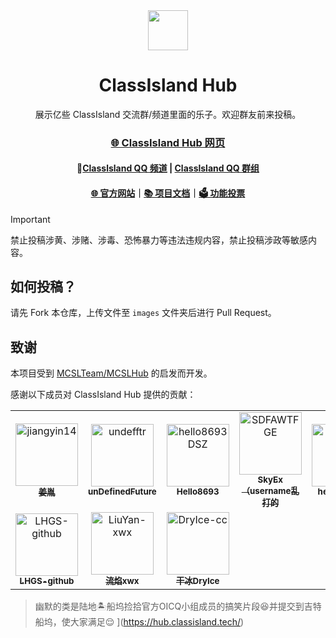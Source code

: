 <!-- # ClassIsland-Hub
###### 展示亿些 ClassIsland 交流群/频道里面的乐子。欢迎群友前来投稿 -->

<div align="center">

<image src="http://m.qpic.cn/psc?/V51UyG6T2hLdbN0oEgHl3fEkH73KqJt7/TmEUgtj9EK6.7V8ajmQrEEsEylM*52lTktZHLze*PTbMCd2wg4o5kkEyKNVsVL9UM5xK4GLClF.TOL*ty*FnqAuxBQmobbAoJ.gYMo62EQY!/mnull&bo=wADAAAAAAAADByI!&rf=photolist&t=5" height="64"/>

# ClassIsland Hub

展示亿些 ClassIsland 交流群/频道里面的乐子。欢迎群友前来投稿。

### [🌐 ClassIsland Hub 网页](https://hub.classisland.tech/)

#### 💬[Classlsland QQ 频道](https://pd.qq.com/s/grr6qwqwj) | [Classlsland QQ 群组](https://qm.qq.com/q/4NsDQKiAuQ)

#### [🌐 官方网站](https://classisland.tech/)｜[📚 项目文档](https://docs.classisland.tech)｜[🗳 功能投票](https://github.com/ClassIsland/voting/discussions?discussions_q=is%3Aopen+sort%3Atop)

</div>

> [!Important]
>禁止投稿涉黄、涉赌、涉毒、恐怖暴力等违法违规内容，禁止投稿涉政等敏感内容。

## 如何投稿？

请先 Fork 本仓库，上传文件至 `images` 文件夹后进行 Pull Request。

## 致谢

本项目受到 [MCSLTeam/MCSLHub](https://github.com/MCSLTeam/MCSLHub) 的启发而开发。

感谢以下成员对 ClassIsland Hub 提供的贡献：

<!-- readme: contributors -start -->
<table>
	<tbody>
		<tr>
            <td align="center">
                <a href="https://github.com/jiangyin14">
                    <img src="https://avatars.githubusercontent.com/u/106649516?v=4" width="100;" alt="jiangyin14"/>
                    <br />
                    <sub><b>姜胤</b></sub>
                </a>
            </td>
            <td align="center">
                <a href="https://github.com/undefftr">
                    <img src="https://avatars.githubusercontent.com/u/83688818?v=4" width="100;" alt="undefftr"/>
                    <br />
                    <sub><b>unDefinedFuture</b></sub>
                </a>
            </td>
            <td align="center">
                <a href="https://github.com/hello8693DSZ">
                    <img src="https://avatars.githubusercontent.com/u/88492699?v=4" width="100;" alt="hello8693DSZ"/>
                    <br />
                    <sub><b>Hello8693</b></sub>
                </a>
            </td>
            <td align="center">
                <a href="https://github.com/SDFAWTFGE">
                    <img src="https://avatars.githubusercontent.com/u/116573936?v=4" width="100;" alt="SDFAWTFGE"/>
                    <br />
                    <sub><b>SkyEx（username乱打的</b></sub>
                </a>
            </td>
            <td align="center">
                <a href="https://github.com/3234374354">
                    <img src="https://avatars.githubusercontent.com/u/112679489?v=4" width="100;" alt="3234374354"/>
                    <br />
                    <sub><b>hexianglong</b></sub>
                </a>
            </td>
            <td align="center">
                <a href="https://github.com/HelloWRC">
                    <img src="https://avatars.githubusercontent.com/u/55006226?v=4" width="100;" alt="HelloWRC"/>
                    <br />
                    <sub><b>HelloWRC</b></sub>
                </a>
            </td>
		</tr>
		<tr>
            <td align="center">
                <a href="https://github.com/LHGS-github">
                    <img src="https://avatars.githubusercontent.com/u/92249708?v=4" width="100;" alt="LHGS-github"/>
                    <br />
                    <sub><b>LHGS-github</b></sub>
                </a>
            </td>
            <td align="center">
                <a href="https://github.com/LiuYan-xwx">
                    <img src="https://avatars.githubusercontent.com/u/66517348?v=4" width="100;" alt="LiuYan-xwx"/>
                    <br />
                    <sub><b>流焰xwx</b></sub>
                </a>
            </td>
            <td align="center">
                <a href="https://github.com/DryIce-cc">
                    <img src="https://avatars.githubusercontent.com/u/165131008?v=4" width="100;" alt="DryIce-cc"/>
                    <br />
                    <sub><b>干冰DryIce</b></sub>
                </a>
            </td>
		</tr>
	<tbody>
</table>
<!-- readme: contributors -end -->




>幽默的类是陆地🏝️船坞捡拾官方OICQ小组成员的搞笑片段😆并提交到吉特船坞，使大家满足😌
](https://hub.classisland.tech/)
